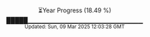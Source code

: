<p align="center">
⏳Year Progress (18.49 %)<br>
█████▁▁▁▁▁▁▁▁▁▁▁▁▁▁▁▁▁▁▁▁▁▁▁▁▁ <br>
<sub>Updated: Sun, 09 Mar 2025 12:03:28 GMT</sub>
</p>

